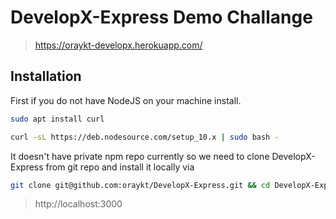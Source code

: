 # DevelopX-Express Demo Challange

> https://oraykt-developx.herokuapp.com/

## Installation

First if you do not have NodeJS on your machine install.

```bash
sudo apt install curl

```

```bash
curl -sL https://deb.nodesource.com/setup_10.x | sudo bash -

```

It doesn't have private npm repo currently so we need to clone DevelopX-Express from git repo and install it locally via 

```bash
git clone git@github.com:oraykt/DevelopX-Express.git && cd DevelopX-Express && npm install && npm start
```


> http://localhost:3000
